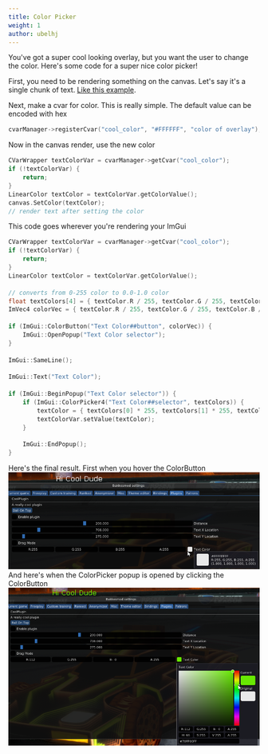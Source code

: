 ```yaml
---
title: Color Picker
weight: 1
author: ubelhj
---
```


You've got a super cool looking overlay, but you want the user to change the color. Here's some code for a super nice color picker!

First, you need to be rendering something on the canvas. Let's say it's a single chunk of text. [Like this example](/code_snippets/canvas/).

Next, make a cvar for color. This is really simple. The default value can be encoded with hex
```cpp
cvarManager->registerCvar("cool_color", "#FFFFFF", "color of overlay");
```
Now in the canvas render, use the new color
```cpp
CVarWrapper textColorVar = cvarManager->getCvar("cool_color");
if (!textColorVar) {
    return;
}
LinearColor textColor = textColorVar.getColorValue();
canvas.SetColor(textColor);
// render text after setting the color
```

This code goes wherever you're rendering your ImGui
```cpp
CVarWrapper textColorVar = cvarManager->getCvar("cool_color");
if (!textColorVar) {
    return;
}
LinearColor textColor = textColorVar.getColorValue();

// converts from 0-255 color to 0.0-1.0 color
float textColors[4] = { textColor.R / 255, textColor.G / 255, textColor.B / 255, textColor.A / 255 };
ImVec4 colorVec = { textColor.R / 255, textColor.G / 255, textColor.B / 255, textColor.A / 255 };

if (ImGui::ColorButton("Text Color##button", colorVec)) {
    ImGui::OpenPopup("Text Color selector");
}

ImGui::SameLine();

ImGui::Text("Text Color");

if (ImGui::BeginPopup("Text Color selector")) {
    if (ImGui::ColorPicker4("Text Color##selector", textColors)) {
        textColor = { textColors[0] * 255, textColors[1] * 255, textColors[2] * 255, textColors[3] * 255 };
        textColorVar.setValue(textColor);
    }

    ImGui::EndPopup();
}
```

Here's the final result. First when you hover the ColorButton  
![colorpickerhover](/img/colorpickerhover.png)  
And here's when the ColorPicker popup is opened by clicking the ColorButton  
![colorpickeropen](/img/colorpickeropen.png)